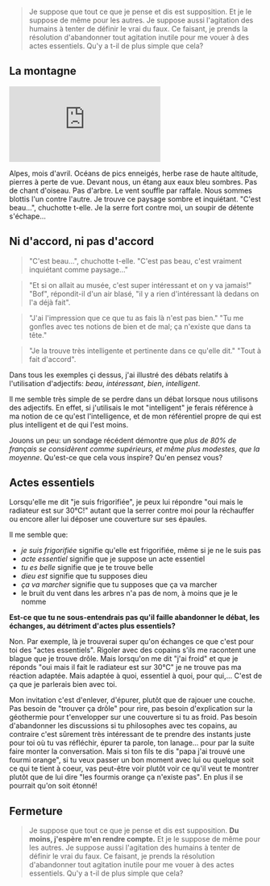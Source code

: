 > Je suppose que tout ce que je pense et dis est supposition.
> Et je le suppose de même pour les autres. 
> Je suppose aussi l'agitation des humains à tenter de définir le vrai du faux.
> Ce faisant, je prends la résolution d'abandonner tout agitation inutile pour me vouer à des actes essentiels.
> Qu'y a t-il de plus simple que cela? 

## La montagne

![montagne](http://www.vieillegrille.fr/show_image.php?id=816)

Alpes, mois d'avril. Océans de pics enneigés, herbe rase de haute altitude, pierres à perte de vue. Devant nous, un étang aux eaux bleu sombres. Pas de chant d'oiseau. Pas d'arbre. Le vent souffle par raffale. Nous sommes blottis l'un contre l'autre. Je trouve ce paysage sombre et inquiétant. "C'est beau...", chuchotte t-elle. Je la serre fort contre moi, un soupir de détente s'échape... 

## Ni d'accord, ni pas d'accord

> "C'est beau...", chuchotte t-elle. "C'est pas beau, c'est vraiment inquiétant comme paysage..."

> "Et si on allait au musée, c'est super intéressant et on y va jamais!" "Bof", répondit-il d'un air blasé, "il y a rien d'intéressant là dedans on l'a déjà fait". 

> "J'ai l'impression que ce que tu as fais là n'est pas bien." "Tu me gonfles avec tes notions de bien et de mal; ça n'existe que dans ta tête." 

> "Je la trouve très intelligente et pertinente dans ce qu'elle dit." "Tout à fait d'accord". 

Dans tous les exemples çi dessus, j'ai illustré des débats relatifs à l'utilisation d'adjectifs: *beau*, *intéressant*, *bien*, *intelligent*. 

Il me semble très simple de se perdre dans un débat lorsque nous utilisons des adjectifs. En effet, si j'utilisais le mot "intelligent" je ferais référence à ma notion de ce qu'est l'intelligence, et de mon référentiel propre de qui est plus intelligent et de qui l'est moins. 

Jouons un peu: un sondage récédent démontre que *plus de 80% de français se considèrent comme supérieurs, et même plus modestes, que la moyenne*. Qu'est-ce que cela vous inspire? Qu'en pensez vous?

## Actes essentiels

Lorsqu'elle me dit "je suis frigorifiée", je peux lui répondre "oui mais le radiateur est sur 30°C!" autant que la serrer contre moi pour la réchauffer ou encore aller lui déposer une couverture sur ses épaules.

Il me semble que: 
* *je suis frigorifiée* signifie qu'elle est frigorifiée, même si je ne le suis pas 
* *acte essentiel* signifie que je suppose un acte essentiel
* *tu es belle* signifie que je te trouve belle
* *dieu est* signifie que tu supposes dieu
* *ça va marcher* signifie que tu supposes que ça va marcher 
* le bruit du vent dans les arbres n'a pas de nom, à moins que je le nomme

**Est-ce que tu ne sous-entendrais pas qu'il faille abandonner le débat, les échanges, au détriment d'actes plus essentiels?**

Non. Par exemple, là je trouverai super qu'on échanges ce que c'est pour toi des "actes essentiels". Rigoler avec des copains s'ils me racontent une blague que je trouve drôle. Mais lorsqu'on me dit "j'ai froid" et que je réponds "oui mais il fait le radiateur est sur 30°C" je ne trouve pas ma réaction adaptée. Mais adaptée à quoi, essentiel à quoi, pour qui,... C'est de ça que je parlerais bien avec toi. 

Mon invitation c'est d'enlever, d'épurer, plutôt que de rajouer une couche. 
Pas besoin de "trouver ça drôle" pour rire, pas besoin d'explication sur la géothermie pour t'envelopper sur une couverture si tu as froid. Pas besoin d'abandonner les discussions si tu philosophes avec tes copains, au contraire c'est sûrement très intéressant de te prendre des instants juste pour toi où tu vas réfléchir, épurer ta parole, ton lanage... pour par la suite faire monter la conversation. Mais si ton fils te dis "papa j'ai trouvé une fourmi orange", si tu veux passer un bon moment avec lui ou quelque soit ce qui te tient à coeur, vas peut-être voir plutôt voir ce qu'il veut te montrer plutôt que de lui dire "les fourmis orange ça n'existe pas". 
En plus il se pourrait qu'on soit étonné! 

## Fermeture

> Je suppose que tout ce que je pense et dis est supposition.
> **Du moins, j'espère m'en rendre compte.** 
> Et je le suppose de même pour les autres. 
> Je suppose aussi l'agitation des humains à tenter de définir le vrai du faux.
> Ce faisant, je prends la résolution d'abandonner tout agitation inutile pour me vouer à des actes essentiels.
> Qu'y a t-il de plus simple que cela? 
